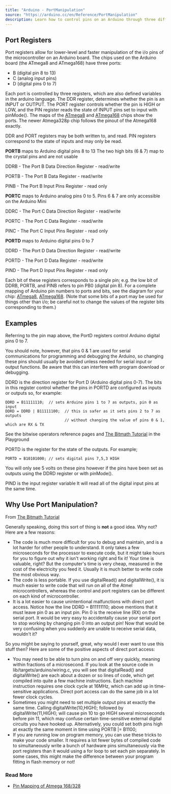 ```yaml
---
title: "Arduino - PortManipulation"
source: "https://arduino.cc/en/Reference/PortManipulation"
description: Learn how to control pins on an Arduino through three different registers (DDR, PORT, PIN). 
---
```


## Port Registers

Port registers allow for lower-level and faster manipulation of the i/o pins of the microcontroller on an Arduino board. The chips used on the Arduino board (the ATmega8 and ATmega168) have three ports:

* B (digital pin 8 to 13)
* C (analog input pins)
* D (digital pins 0 to 7)

Each port is controlled by three registers, which are also defined variables in the arduino language. The DDR register, determines whether the pin is an INPUT or OUTPUT. The PORT register controls whether the pin is HIGH or LOW, and the PIN register reads the state of INPUT pins set to input with pinMode(). The maps of the [ATmega8](/hacking/hardware/PinMapping) and [ATmega168](/hacking/hardware/Atmega168Hardware) chips show the ports. The newer Atmega328p chip follows the pinout of the Atmega168 exactly.

DDR and PORT registers may be both written to, and read. PIN registers correspond to the state of inputs and may only be read.

**PORTB** maps to Arduino digital pins 8 to 13 The two high bits (6 & 7) map to the crystal pins and are not usable

DDRB - The Port B Data Direction Register - read/write

PORTB - The Port B Data Register - read/write

PINB - The Port B Input Pins Register - read only

**PORTC** maps to Arduino analog pins 0 to 5\. Pins 6 & 7 are only accessible on the Arduino Mini

DDRC - The Port C Data Direction Register - read/write

PORTC - The Port C Data Register - read/write

PINC - The Port C Input Pins Register - read only 

**PORTD** maps to Arduino digital pins 0 to 7

DDRD - The Port D Data Direction Register - read/write

PORTD - The Port D Data Register - read/write

PIND - The Port D Input Pins Register - read only

Each bit of these registers corresponds to a single pin; e.g. the low bit of DDRB, PORTB, and PINB refers to pin PB0 (digital pin 8). For a complete mapping of Arduino pin numbers to ports and bits, see the diagram for your chip: [ATmega8](/hacking/hardware/PinMapping), [ATmega168](/hacking/hardware/PinMapping168). (Note that some bits of a port may be used for things other than i/o; be careful not to change the values of the register bits corresponding to them.)

## Examples

Referring to the pin map above, the PortD registers control Arduino digital pins 0 to 7\. 

You should note, however, that pins 0 & 1 are used for serial communications for programming and debugging the Arduino, so changing these pins should usually be avoided unless needed for serial input or output functions. Be aware that this can interfere with program download or debugging.

DDRD is the direction register for Port D (Arduino digital pins 0-7). The bits in this register control whether the pins in PORTD are configured as inputs or outputs so, for example:

```arduino
DDRD = B11111110;  // sets Arduino pins 1 to 7 as outputs, pin 0 as input
DDRD = DDRD | B11111100;  // this is safer as it sets pins 2 to 7 as outputs
	                  	  // without changing the value of pins 0 & 1, which are RX & TX 
```

See the bitwise operators reference pages and [The Bitmath Tutorial](http://www.arduino.cc/playground/Code/BitMath) in the Playground

PORTD is the register for the state of the outputs. For example;

`PORTD = B10101000; // sets digital pins 7,5,3 HIGH` 

You will only see 5 volts on these pins however if the pins have been set as outputs using the DDRD register or with pinMode().

PIND is the input register variable It will read all of the digital input pins at the same time.

## Why Use Port Manipulation?

From [The Bitmath Tutorial](http://www.arduino.cc/playground/Code/BitMath) 

Generally speaking, doing this sort of thing is **not** a good idea. Why not? Here are a few reasons:

* The code is much more difficult for you to debug and maintain, and is a lot harder for other people to understand. It only takes a few microseconds for the processor to execute code, but it might take hours for you to figure out why it isn't working right and fix it! Your time is valuable, right? But the computer's time is very cheap, measured in the cost of the electricity you feed it. Usually it is much better to write code the most obvious way.
* The code is less portable. If you use digitalRead() and digitalWrite(), it is much easier to write code that will run on all of the Atmel microcontrollers, whereas the control and port registers can be different on each kind of microcontroller.
* It is a lot easier to cause unintentional malfunctions with direct port access. Notice how the line DDRD = B11111110; above mentions that it must leave pin 0 as an input pin. Pin 0 is the receive line (RX) on the serial port. It would be very easy to accidentally cause your serial port to stop working by changing pin 0 into an output pin! Now that would be very confusing when you suddenly are unable to receive serial data, wouldn't it?

So you might be saying to yourself, great, why would I ever want to use this stuff then? Here are some of the positive aspects of direct port access:

* You may need to be able to turn pins on and off very quickly, meaning within fractions of a microsecond. If you look at the source code in lib/targets/arduino/wiring.c, you will see that digitalRead() and digitalWrite() are each about a dozen or so lines of code, which get compiled into quite a few machine instructions. Each machine instruction requires one clock cycle at 16MHz, which can add up in time-sensitive applications. Direct port access can do the same job in a lot fewer clock cycles.
* Sometimes you might need to set multiple output pins at exactly the same time. Calling digitalWrite(10,HIGH); followed by digitalWrite(11,HIGH); will cause pin 10 to go HIGH several microseconds before pin 11, which may confuse certain time-sensitive external digital circuits you have hooked up. Alternatively, you could set both pins high at exactly the same moment in time using PORTB |= B1100;
* If you are running low on program memory, you can use these tricks to make your code smaller. It requires a lot fewer bytes of compiled code to simultaneously write a bunch of hardware pins simultaneously via the port registers than it would using a for loop to set each pin separately. In some cases, this might make the difference between your program fitting in flash memory or not!

### Read More

* [Pin Mapping of Atmega 168/328](http://arduino.cc/en/Hacking/Atmega168Hardware)

